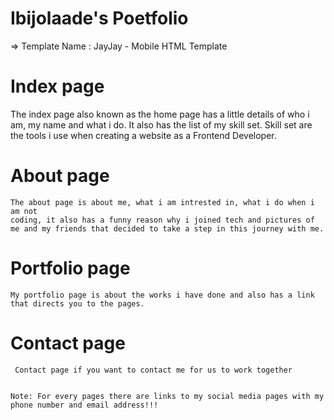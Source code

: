 # Ibijolaade's Poetfolio

=>  Template Name    : JayJay - Mobile  HTML Template
   
  # Index page
   The index page also known as the home page has a little details 
   of who i am, my name and what i do. It also has the list of my skill set. Skill set are the tools i use when creating a website as a Frontend Developer.
  

  # About page
    The about page is about me, what i am intrested in, what i do when i am not 
    coding, it also has a funny reason why i joined tech and pictures of me and my friends that decided to take a step in this journey with me. 
  

  # Portfolio page
    My portfolio page is about the works i have done and also has a link that directs you to the pages.
    

  # Contact page
     Contact page if you want to contact me for us to work together
    

    Note: For every pages there are links to my social media pages with my phone number and email address!!!
